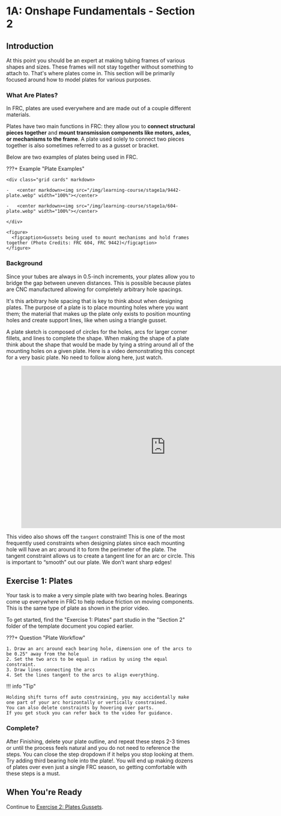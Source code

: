 # 1A: Onshape Fundamentals - Section 2
## Introduction

At this point you should be an expert at making tubing frames of various shapes and sizes. These frames will not stay together without something to attach to. That's where plates come in. This section will be primarily focused around how to model plates for various purposes.

### What Are Plates?

In FRC, plates are used everywhere and are made out of a couple different materials.

Plates have two main functions in FRC: they allow you to **connect structural pieces together** and **mount transmission components like motors, axles, or mechanisms to the frame**. A plate used solely to connect two pieces together is also sometimes referred to as a gusset or bracket. 

Below are two examples of plates being used in FRC.

???+ Example "Plate Examples"

    <div class="grid cards" markdown>

    -   <center markdown><img src="/img/learning-course/stage1a/9442-plate.webp" width="100%"></center>

    -   <center markdown><img src="/img/learning-course/stage1a/604-plate.webp" width="100%"></center>

    </div>

    <figure>
      <figcaption>Gussets being used to mount mechanisms and hold frames together (Photo Credits: FRC 604, FRC 9442)</figcaption>
    </figure>



### Background

Since your tubes are always in 0.5-inch increments, your plates allow you to bridge the gap between uneven distances. This is possible because plates are CNC manufactured allowing for completely arbitrary hole spacings.

It's this arbitrary hole spacing that is key to think about when designing plates. The purpose of a plate is to place mounting holes where you want them; the material that makes up the plate only exists to position mounting holes and create support lines, like when using a triangle gusset.

A plate sketch is composed of circles for the holes, arcs for larger corner fillets, and lines to complete the shape. When making the shape of a plate think about the shape that would be made by tying a string around all of the mounting holes on a given plate. Here is a video demonstrating this concept for a very basic plate. No need to follow along here, just watch.

<figure>
    <iframe width="768" height="432" src="https://www.youtube.com/embed/mXzX9wmipV8" title="YouTube video player" frameborder="0" allow="accelerometer; autoplay; clipboard-write; encrypted-media; gyroscope; picture-in-picture; web-share" allowfullscreen></iframe>
</figure>

This video also shows off the `tangent` constraint! This is one of the most frequently used constraints when designing plates since each mounting hole will have an arc around it to form the perimeter of the plate. The tangent constraint allows us to create a tangent line for an arc or circle. This is important to “smooth” out our plate. We don’t want sharp edges!

## Exercise 1: Plates

Your task is to make a very simple plate with two bearing holes. Bearings come up everywhere in FRC to help reduce friction on moving components. This is the same type of plate as shown in the prior video.

To get started, find the "Exercise 1: Plates" part studio in the "Section 2" folder of the template document you copied earlier.

???+ Question "Plate Workflow"

    1. Draw an arc around each bearing hole, dimension one of the arcs to be 0.25" away from the hole 
    2. Set the two arcs to be equal in radius by using the equal constraint.
    3. Draw lines connecting the arcs
    4. Set the lines tangent to the arcs to align everything.

!!! info "Tip"

    Holding shift turns off auto constraining, you may accidentally make one part of your arc horizontally or vertically constrained.
    You can also delete constraints by hovering over parts.
    If you get stuck you can refer back to the video for guidance.

### Complete?

After Finishing, delete your plate outline, and repeat these steps 2-3 times or until the process feels natural and you do not need to reference the steps. You can close the step dropdown if it helps you stop looking at them. Try adding third bearing hole into the plate!. You will end up making dozens of plates over even just a single FRC season, so getting comfortable with these steps is a must.


## When You're Ready

Continue to [Exercise 2: Plates Gussets](section2-exercise2.md).
